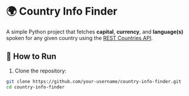 # 🌍 Country Info Finder

A simple Python project that fetches **capital**, **currency**, and **language(s)** spoken for any given country using the [REST Countries API](https://restcountries.com/).

## 🚀 How to Run

1. Clone the repository:
```bash
git clone https://github.com/your-username/country-info-finder.git
cd country-info-finder

